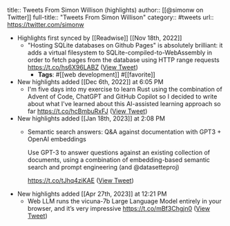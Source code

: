 title:: Tweets From Simon Willison (highlights)
author:: [[@simonw on Twitter]]
full-title:: "Tweets From Simon Willison"
category:: #tweets
url:: https://twitter.com/simonw

- Highlights first synced by [[Readwise]] [[Nov 18th, 2022]]
	- "Hosting SQLite databases on Github Pages" is absolutely brilliant: it adds a virtual filesystem to SQLite-compiled-to-WebAssembly in order to fetch pages from the database using HTTP range requests https://t.co/hs6X96LABZ ([View Tweet](https://twitter.com/simonw/status/1388933092216164352))
		- **Tags**: #[[web development]] #[[favorite]]
- New highlights added [[Dec 6th, 2022]] at 6:05 PM
	- I'm five days into my exercise to learn Rust using the combination of Advent of Code, ChatGPT and GitHub Copilot so I decided to write about what I've learned about this AI-assisted learning approach so far https://t.co/hcBmbuRxFJ ([View Tweet](https://twitter.com/simonw/status/1599874698065870848))
- New highlights added [[Jan 18th, 2023]] at 2:08 PM
	- Semantic search answers: Q&A against documentation with GPT3 + OpenAI embeddings
	  
	  Use GPT-3 to answer questions against an existing collection of documents, using a combination of embedding-based semantic search and prompt engineering (and @datasetteproj)
	  
	  https://t.co/tJhq4ziKAE ([View Tweet](https://twitter.com/simonw/status/1614048265166811136))
- New highlights added [[Apr 27th, 2023]] at 12:21 PM
	- Web LLM runs the vicuna-7b Large Language Model entirely in your browser, and it’s very impressive
	  https://t.co/mBf3Chgjn0 ([View Tweet](https://twitter.com/simonw/status/1647620022762876929))